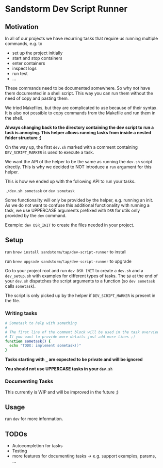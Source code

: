 # Sandstorm Dev Script Runner

## Motivation

In all of our projects we have recurring tasks that require us running multiple commands, e.g. to

* set up the project initially
* start and stop containers
* enter containers
* inspect logs
* run test
* ...

These commands need to be documented somewhere. So why not have them documented in a shell script.
This way you can run them without the need of copy and pasting them.

We tried Makefiles, but they are complicated to use because of their syntax. It is also not possible
to copy commands from the Makefile and run them in the shell.

**Always changing back to the directory containing the dev script to run a task is annoying.
This helper allows running tasks from inside a nested folder structure ;)**

On the way up, the first `dev.sh` marked with a comment containing `DEV_SCRIPT_MARKER` is used to
execute a task.

We want the API of the helper to be the same as running the `dev.sh` script directly.
This is why we decided to NOT introduce a `run` argument for this helper.

This is how we ended up with the following API to run your tasks.

`./dev.sh sometask` or `dev sometask`

Some functionality will only be provided by the helper, e.g. running an init. 
As we do not want to confuse this additional functionality with running a task, we use UPPERCASE 
arguments prefixed with `DSR` for utils only provided by the `dev` command.

Example: `dev DSR_INIT` to create the files needed in your project.

## Setup

run `brew install sandstorm/tap/dev-script-runner` to install

run `brew upgrade sandstorm/tap/dev-script-runner` to upgrade

Go to your project root and run `dev DSR_INIT` to create a `dev.sh` and a `dev_setup.sh` with examples for different types of tasks.
The `$@` at the end of your `dev.sh` dispatches the script arguments to a function (so `dev sometask` calls `sometask`).

The script is only picked up by the helper if `DEV_SCRIPT_MARKER` is present in the file. 

### Writing tasks

```bash
# Sometask to help with something
#
# The first line of the comment block will be used in the task overview.
# If you want to provide more details just add more lines ;)
function sometask() {
  echo "TODO: implement sometask()"
}
```

**Tasks starting with `_` are expected to be private and will be ignored**

**You should not use UPPERCASE tasks in your `dev.sh`**

### Documenting Tasks

This currently is WIP and will be improved in the future ;)

## Usage

run `dev` for more information.

## TODOs

* Autocompletion for tasks
* Testing
* more features for documenting tasks -> e.g. support examples, params, ...
